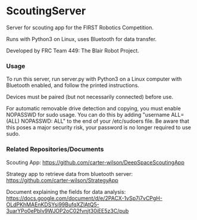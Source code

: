 # ScoutingServer
Server for scouting app for the FIRST Robotics Competition.

Runs with Python3 on Linux, uses Bluetooth for data transfer.

Developed by FRC Team 449: The Blair Robot Project.

### Usage

To run this server, run server.py with Python3 on a Linux computer with Bluetooth enabled, and follow the printed instructions.

Devices must be paired (but not necessarily connected) before use.

For automatic removable drive detection and copying, you must enable NOPASSWD for sudo usage. You can do this by adding "username ALL=(ALL) NOPASSWD: ALL" to the end of your /etc/sudoers file. Be aware that this poses a major security risk, your password is no longer required to use sudo.  

### Related Repositories/Documents

Scouting App: https://github.com/carter-wilson/DeepSpaceScoutingApp

Strategy app to retrieve data from bluetooth server: https://github.com/carter-wilson/StrategyApp

Document explaining the fields for data analysis: https://docs.google.com/document/d/e/2PACX-1vSp7j7vCPgH-OLdPKhMAEnKDSYsi99BufqXZlAtQ5-3uarYPo0ePbIv9WJOP2oC02fvnjt30iEE5z3C/pub
